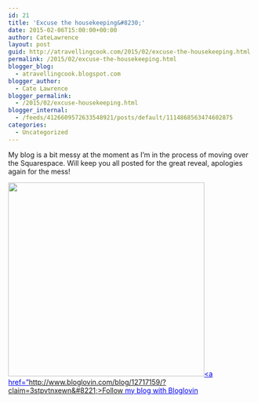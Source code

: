 ```yaml
---
id: 21
title: 'Excuse the housekeeping&#8230;'
date: 2015-02-06T15:00:00+00:00
author: CateLawrence
layout: post
guid: http://atravellingcook.com/2015/02/excuse-the-housekeeping.html
permalink: /2015/02/excuse-the-housekeeping.html
blogger_blog:
  - atravellingcook.blogspot.com
blogger_author:
  - Cate Lawrence
blogger_permalink:
  - /2015/02/excuse-housekeeping.html
blogger_internal:
  - /feeds/4126609572633548921/posts/default/1114868563474602875
categories:
  - Uncategorized
---
```

My blog is a bit messy at the moment as I&#8217;m in the process of moving over the Squarespace. Will keep you all posted for the great reveal, apologies again for the mess!


  <a href="http://3.bp.blogspot.com/-pOZ-Cy0M9jw/VNTI2f5SpII/AAAAAAAAKmw/8NTL2P5p-wk/s1600/image7.jpg" ><img border="0" src="http://3.bp.blogspot.com/-pOZ-Cy0M9jw/VNTI2f5SpII/AAAAAAAAKmw/8NTL2P5p-wk/s1600/image7.jpg" height="395" width="400" /></a><span style="color: #0000ee;"><u><a href=&#8221;http://www.bloglovin.com/blog/12717159/?claim=3stpvtnxewn&#8221;>Follow my blog with Bloglovin</a></u>
